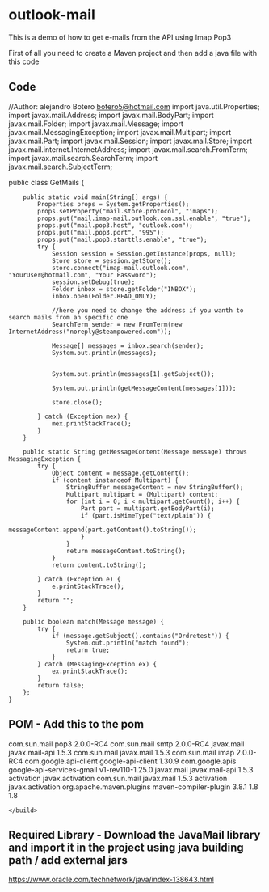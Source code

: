 # outlook-mail
This is a demo of how to get e-mails from the API using Imap Pop3

First of all you need to create a Maven project and then add a java file with this code

## Code

//Author: alejandro Botero botero5@hotmail.com
import java.util.Properties;
import javax.mail.Address;
import javax.mail.BodyPart;
import javax.mail.Folder;
import javax.mail.Message;
import javax.mail.MessagingException;
import javax.mail.Multipart;
import javax.mail.Part;
import javax.mail.Session;
import javax.mail.Store;
import javax.mail.internet.InternetAddress;
import javax.mail.search.FromTerm;
import javax.mail.search.SearchTerm;
import javax.mail.search.SubjectTerm;

public class GetMails {

        public static void main(String[] args) {
            Properties props = System.getProperties();
            props.setProperty("mail.store.protocol", "imaps");
            props.put("mail.imap-mail.outlook.com.ssl.enable", "true");
            props.put("mail.pop3.host", "outlook.com");
            props.put("mail.pop3.port", "995");
            props.put("mail.pop3.starttls.enable", "true");
            try {
                Session session = Session.getInstance(props, null);
                Store store = session.getStore();
                store.connect("imap-mail.outlook.com", "YourUser@hotmail.com", "Your Password");
                session.setDebug(true);
                Folder inbox = store.getFolder("INBOX");
                inbox.open(Folder.READ_ONLY);

                //here you need to change the address if you wanth to search mails from an specific one
                SearchTerm sender = new FromTerm(new InternetAddress("noreply@steampowered.com"));

                Message[] messages = inbox.search(sender);
                System.out.println(messages);


                System.out.println(messages[1].getSubject());

                System.out.println(getMessageContent(messages[1]));

                store.close();

            } catch (Exception mex) {
                mex.printStackTrace();
            }
        }
        
        public static String getMessageContent(Message message) throws MessagingException {
            try {
                Object content = message.getContent();
                if (content instanceof Multipart) {
                    StringBuffer messageContent = new StringBuffer();
                    Multipart multipart = (Multipart) content;
                    for (int i = 0; i < multipart.getCount(); i++) {
                        Part part = multipart.getBodyPart(i);
                        if (part.isMimeType("text/plain")) {
                            messageContent.append(part.getContent().toString());
                        }
                    }
                    return messageContent.toString();
                }
                return content.toString();

            } catch (Exception e) {
                e.printStackTrace();
            }
            return "";
        }
        
        public boolean match(Message message) {
            try {
                if (message.getSubject().contains("Ordretest")) {
                    System.out.println("match found");
                    return true;
                }
            } catch (MessagingException ex) {
                ex.printStackTrace();
            }
            return false;
        };
    }
    
 ## POM - Add this to the pom
 
  <dependency>
		    <groupId>com.sun.mail</groupId>
		    <artifactId>pop3</artifactId>
		    <version>2.0.0-RC4</version>
		</dependency>
		<dependency>
		    <groupId>com.sun.mail</groupId>
		    <artifactId>smtp</artifactId>
		    <version>2.0.0-RC4</version>
		</dependency>
		   <dependency>
        <groupId>javax.mail</groupId>
	        <artifactId>javax.mail-api</artifactId>
	        <version>1.5.3</version>
	    </dependency>
	    <dependency>
	        <groupId>com.sun.mail</groupId>
	        <artifactId>javax.mail</artifactId>
	        <version>1.5.3</version>
	    </dependency>
		<dependency>
		    <groupId>com.sun.mail</groupId>
		    <artifactId>imap</artifactId>
		    <version>2.0.0-RC4</version>
		</dependency>
		<dependency>
		    <groupId>com.google.api-client</groupId>
		    <artifactId>google-api-client</artifactId>
		    <version>1.30.9</version>
		</dependency>
		<dependency>
		    <groupId>com.google.apis</groupId>
		    <artifactId>google-api-services-gmail</artifactId>
		    <version>v1-rev110-1.25.0</version>
		</dependency>
    <dependency>
        <groupId>javax.mail</groupId>
        <artifactId>javax.mail-api</artifactId>
        <version>1.5.3</version>
        <exclusions>
            <exclusion>
                <artifactId>activation</artifactId>
                <groupId>javax.activation</groupId>
            </exclusion>
        </exclusions>
    </dependency>
    <dependency>
        <groupId>com.sun.mail</groupId>
        <artifactId>javax.mail</artifactId>
        <version>1.5.3</version>
        <exclusions>
            <exclusion>
                <artifactId>activation</artifactId>
                <groupId>javax.activation</groupId>
            </exclusion>
        </exclusions>
    </dependency>
    </dependencies>
    <build>
        <plugins>
            <plugin>
                <groupId>org.apache.maven.plugins</groupId>
                <artifactId>maven-compiler-plugin</artifactId>
                <version>3.8.1</version>
                <configuration>
                    <source>1.8</source>
                    <target>1.8</target>
                </configuration>
            </plugin>
        </plugins>
        
    </build>
    
 ## Required Library - Download the JavaMail library and import it in the project using java building path / add external jars
 https://www.oracle.com/technetwork/java/index-138643.html
